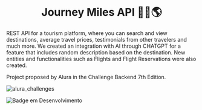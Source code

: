<h1 align="center"> Journey Miles API 🛫🧳🌎 </h1>

REST API for a tourism platform, where you can search and view destinations, average travel prices, testimonials from other travelers and much more.
We created an integration with AI through CHATGPT for a feature that includes random description based on the destination. New entities and functionalities such as Flights and Flight Reservations were also created.

Project proposed by Alura in the Challenge Backend 7th Edition.

![alura_challenges](https://user-images.githubusercontent.com/83513696/235794427-a9e2c870-d132-41a4-9dd1-8122a6cf1c71.jpg)

![Badge em Desenvolvimento](http://img.shields.io/static/v1?label=STATUS&message=EM%20DESENVOLVIMENTO&color=GREEN&style=for-the-badge)


